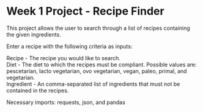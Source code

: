 # Week 1 Project - Recipe Finder

This project allows the user to search through a list of recipes containing the given ingredients.

Enter a recipe with the following criteria as inputs:

Recipe - The recipe you would like to search.\
Diet - The diet to which the recipes must be compliant. Possible values are: pescetarian, lacto vegetarian, ovo vegetarian, vegan, paleo, primal, and vegetarian.\
Ingredient - An comma-separated list of ingredients that must not be contained in the recipes.

Necessary imports: requests, json, and pandas
